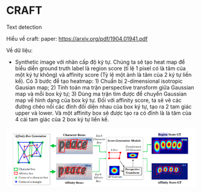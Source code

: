 # CRAFT
Text detection 

Hiểu về craft:
paper: https://arxiv.org/pdf/1904.01941.pdf

Về dữ liệu:
- Synthetic image với nhãn cấp độ ký tự. Chúng ta sẽ tạo heat map để biểu diễn ground truth label là region score (tỉ lệ 1 pixel có là tâm của một ký tự không) và affinity score (Tỷ lệ một ảnh là tâm của 2 ký tự liền kề). Có 3 bước để tạo heatmap: 1) Chuẩn bị 2-dimensional isotropic Gausian map; 2) Tính toán ma trận perspective transform giữa Gaussian map và mỗi box ký tự; 3) Dùng ma trận tìm được để chuyển Gaussian map về hình dạng của box ký tự. Đối với affinity score, ta sẽ vẽ các đường chéo nối các đỉnh đối diện nhau của box ký tự, tạo ra 2 tam giác upper và lower. Và một affinity box sẽ được tạo ra có đỉnh là là tâm của 4 cái tam giác của 2 box ký tự liền kề.

![alt text](https://github.com/chauthehan/CRAFT/blob/master/image/generate.png)



